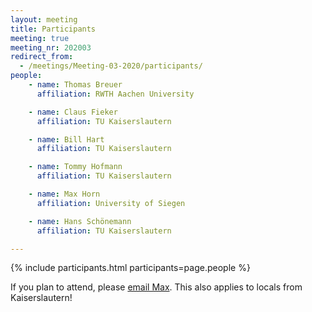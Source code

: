 ```yaml
---
layout: meeting
title: Participants
meeting: true
meeting_nr: 202003
redirect_from:
  - /meetings/Meeting-03-2020/participants/
people:
    - name: Thomas Breuer
      affiliation: RWTH Aachen University

    - name: Claus Fieker
      affiliation: TU Kaiserslautern

    - name: Bill Hart
      affiliation: TU Kaiserslautern

    - name: Tommy Hofmann
      affiliation: TU Kaiserslautern

    - name: Max Horn
      affiliation: University of Siegen

    - name: Hans Schönemann
      affiliation: TU Kaiserslautern

---
```


{% include participants.html participants=page.people %}

If you plan to attend, please [email Max](mailto:max.horn@uni-siegen.de).
This also applies to locals from Kaiserslautern!
